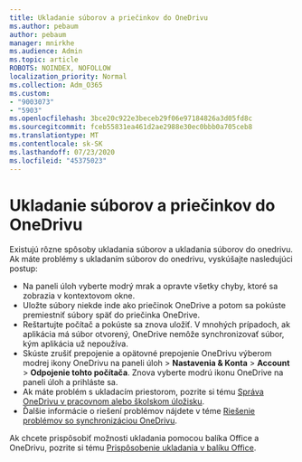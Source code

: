 ```yaml
---
title: Ukladanie súborov a priečinkov do OneDrivu
ms.author: pebaum
author: pebaum
manager: mnirkhe
ms.audience: Admin
ms.topic: article
ROBOTS: NOINDEX, NOFOLLOW
localization_priority: Normal
ms.collection: Adm_O365
ms.custom:
- "9003073"
- "5903"
ms.openlocfilehash: 3bce20c922e3beceb29f06e97184826a3d05fd8c
ms.sourcegitcommit: fceb55831ea461d2ae2988e30ec0bbb0a705ceb8
ms.translationtype: MT
ms.contentlocale: sk-SK
ms.lasthandoff: 07/23/2020
ms.locfileid: "45375023"
---
```

# <a name="saving-files-and-folders-to-onedrive"></a>Ukladanie súborov a priečinkov do OneDrivu

Existujú rôzne spôsoby ukladania súborov a ukladania súborov do onedrivu. Ak máte problémy s ukladaním súborov do onedrivu, vyskúšajte nasledujúci postup:

- Na paneli úloh vyberte modrý mrak a opravte všetky chyby, ktoré sa zobrazia v kontextovom okne.
- Uložte súbory niekde inde ako priečinok OneDrive a potom sa pokúste premiestniť súbory späť do priečinka OneDrive.
- Reštartujte počítač a pokúste sa znova uložiť. V mnohých prípadoch, ak aplikácia má súbor otvorený, OneDrive nemôže synchronizovať súbor, kým aplikácia už nepoužíva.    
- Skúste zrušiť prepojenie a opätovné prepojenie OneDrivu výberom modrej ikony OneDrivu na paneli úloh > **Nastavenia & Konta**  >  **Account**  >  **Odpojenie tohto počítača**. Znova vyberte modrú ikonu OneDrive na paneli úloh a prihláste sa.
- Ak máte problém s ukladacím priestorom, pozrite si tému [Správa OneDrivu v pracovnom alebo školskom úložisku](https://support.microsoft.com/office/manage-your-onedrive-for-work-or-school-storage-31519161-059c-4764-b6f8-f5cd29f7fe68).
- Ďalšie informácie o riešení problémov nájdete v téme [Riešenie problémov so synchronizáciou OneDrivu](https://docs.microsoft.com/alchemyinsights/fix-onedrive-sync-issues).  

Ak chcete prispôsobiť možnosti ukladania pomocou balíka Office a OneDrivu, pozrite si tému [Prispôsobenie ukladania v balíku Office](https://support.microsoft.com/office/customize-the-save-experience-in-office-786200a7-f5f2-4d26-a3ae-b78c60dd5d3b).
